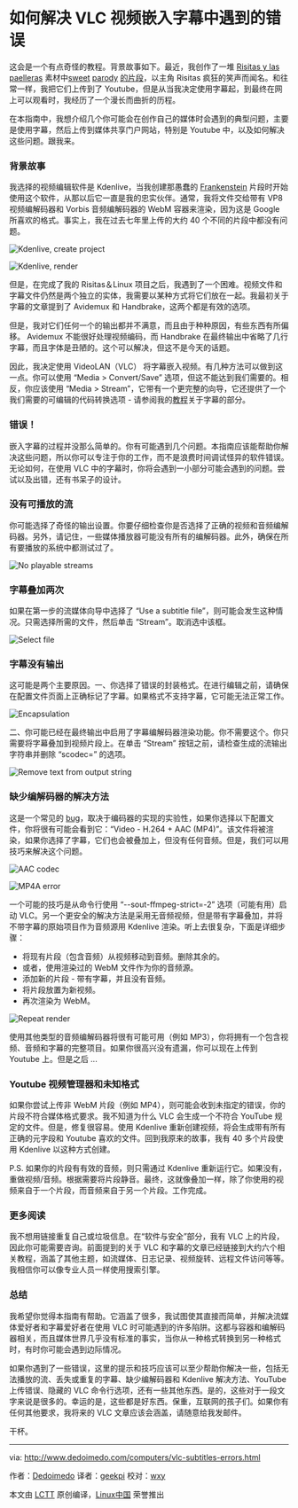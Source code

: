 如何解决 VLC 视频嵌入字幕中遇到的错误
===================

这会是一个有点奇怪的教程。背景故事如下。最近，我创作了一堆 [Risitas y las paelleras][4] 素材中[sweet][1] [parody][2] [的片段][3]，以主角 Risitas 疯狂的笑声而闻名。和往常一样，我把它们上传到了 Youtube，但是从当我决定使用字幕起，到最终在网上可以观看时，我经历了一个漫长而曲折的历程。

在本指南中，我想介绍几个你可能会在创作自己的媒体时会遇到的典型问题，主要是使用字幕，然后上传到媒体共享门户网站，特别是 Youtube 中，以及如何解决这些问题。跟我来。

### 背景故事

我选择的视频编辑软件是 Kdenlive，当我创建那愚蠢的 [Frankenstein][5] 片段时开始使用这个软件，从那以后它一直是我的忠实伙伴。通常，我将文件交给带有 VP8 视频编解码器和 Vorbis 音频编解码器的 WebM 容器来渲染，因为这是 Google 所喜欢的格式。事实上，我在过去七年里上传的大约 40 个不同的片段中都没有问题。

![Kdenlive, create project](http://www.dedoimedo.com/images/computers-years/2016-2/vlc-subs-errors-kdenlive-create-project.jpg)

![Kdenlive, render](http://www.dedoimedo.com/images/computers-years/2016-2/vlc-subs-errors-kdenlive-render.png)

但是，在完成了我的 Risitas＆Linux 项目之后，我遇到了一个困难。视频文件和字幕文件仍然是两个独立的实体，我需要以某种方式将它们放在一起。我最初关于字幕的文章提到了 Avidemux 和 Handbrake，这两个都是有效的选项。

但是，我对它们任何一个的输出都并不满意，而且由于种种原因，有些东西有所偏移。 Avidemux 不能很好处理视频编码，而 Handbrake 在最终输出中省略了几行字幕，而且字体是丑陋的。这个可以解决，但这不是今天的话题。

因此，我决定使用 VideoLAN（VLC） 将字幕嵌入视频。有几种方法可以做到这一点。你可以使用 “Media > Convert/Save” 选项，但这不能达到我们需要的。相反，你应该使用 “Media > Stream”，它带有一个更完整的向导，它还提供了一个我们需要的可编辑的代码转换选项 - 请参阅我的[教程][6]关于字幕的部分。

### 错误！

嵌入字幕的过程并没那么简单的。你有可能遇到几个问题。本指南应该能帮助你解决这些问题，所以你可以专注于你的工作，而不是浪费时间调试怪异的软件错误。无论如何，在使用 VLC 中的字幕时，你将会遇到一小部分可能会遇到的问题。尝试以及出错，还有书呆子的设计。

### 没有可播放的流

你可能选择了奇怪的输出设置。你要仔细检查你是否选择了正确的视频和音频编解码器。另外，请记住，一些媒体播放器可能没有所有的编解码器。此外，确保在所有要播放的系统中都测试过了。

![No playable streams](http://www.dedoimedo.com/images/computers-years/2016-2/vlc-subs-errors-no-playable-streams.png)

### 字幕叠加两次

如果在第一步的流媒体向导中选择了 “Use a subtitle file”，则可能会发生这种情况。只需选择所需的文件，然后单击 “Stream”。取消选中该框。

![Select file](http://www.dedoimedo.com/images/computers-years/2016-2/vlc-subs-select.png)

### 字幕没有输出

这可能是两个主要原因。一、你选择了错误的封装格式。在进行编辑之前，请确保在配置文件页面上正确标记了字幕。如果格式不支持字幕，它可能无法正常工作。

![Encapsulation](http://www.dedoimedo.com/images/computers-years/2016-2/vlc-subs-encap.png)

二、你可能已经在最终输出中启用了字幕编解码器渲染功能。你不需要这个。你只需要将字幕叠加到视频片段上。在单击 “Stream” 按钮之前，请检查生成的流输出字符串并删除 “scodec=<something>” 的选项。

![Remove text from output string](http://www.dedoimedo.com/images/computers-years/2016-2/vlc-subs-remove-text.png)

### 缺少编解码器的解决方法

这是一个常见的 [bug][7]，取决于编码器的实现的实验性，如果你选择以下配置文件，你将很有可能会看到它：“Video - H.264 + AAC (MP4)”。该文件将被渲染，如果你选择了字幕，它们也会被叠加上，但没有任何音频。但是，我们可以用技巧来解决这个问题。

![AAC codec](http://www.dedoimedo.com/images/computers-years/2016-2/vlc-subs-errors-aac-codec.png)

![MP4A error](http://www.dedoimedo.com/images/computers-years/2016-2/vlc-subs-errors-mp4a.png)

一个可能的技巧是从命令行使用 “--sout-ffmpeg-strict=-2” 选项（可能有用）启动 VLC。另一个更安全的解决方法是采用无音频视频，但是带有字幕叠加，并将不带字幕的原始项目作为音频源用 Kdenlive 渲染。听上去很复杂，下面是详细步骤：

*   将现有片段（包含音频）从视频移动到音频。删除其余的。
*   或者，使用渲染过的 WebM 文件作为你的音频源。
*   添加新的片段 - 带有字幕，并且没有音频。
*   将片段放置为新视频。
*   再次渲染为 WebM。

![Repeat render](http://www.dedoimedo.com/images/computers-years/2016-2/vlc-subs-errors-kdenlive-repeat-render.jpg)

使用其他类型的音频编解码器将很有可能可用（例如 MP3），你将拥有一个包含视频、音频和字幕的完整项目。如果你很高兴没有遗漏，你可以现在上传到 Youtube 上。但是之后 ...

### Youtube 视频管理器和未知格式

如果你尝试上传非 WebM 片段（例如 MP4），则可能会收到未指定的错误，你的片段不符合媒体格式要求。我不知道为什么 VLC 会生成一个不符合 YouTube 规定的文件。但是，修复很容易。使用 Kdenlive 重新创建视频，将会生成带有所有正确的元字段和 Youtube 喜欢的文件。回到我原来的故事，我有 40 多个片段使用 Kdenlive 以这种方式创建。

P.S. 如果你的片段有有效的音频，则只需通过 Kdenlive 重新运行它。如果没有，重做视频/音频。根据需要将片段静音。最终，这就像叠加一样，除了你使用的视频来自于一个片段，而音频来自于另一个片段。工作完成。

### 更多阅读

我不想用链接重复自己或垃圾信息。在“软件与安全”部分，我有 VLC 上的片段，因此你可能需要咨询。前面提到的关于 VLC 和字幕的文章已经链接到大约六个相关教程，涵盖了其他主题，如流媒体、日志记录、视频旋转、远程文件访问等等。我相信你可以像专业人员一样使用搜索引擎。

### 总结

我希望你觉得本指南有帮助。它涵盖了很多，我试图使其直接而简单，并解决流媒体爱好者和字幕爱好者在使用 VLC 时可能遇到的许多陷阱。这都与容器和编解码器相关，而且媒体世界几乎没有标准的事实，当你从一种格式转换到另一种格式时，有时你可能会遇到边际情况。

如果你遇到了一些错误，这里的提示和技巧应该可以至少帮助你解决一些，包括无法播放的流、丢失或重复的字幕、缺少编解码器和 Kdenlive 解决方法、YouTube 上传错误、隐藏的 VLC 命令行选项，还有一些其他东西。是的，这些对于一段文字来说是很多的。幸运的是，这些都是好东西。保重，互联网的孩子们。如果你有任何其他要求，我将来的 VLC 文章应该会涵盖，请随意给我发邮件。

干杯。

--------------------------------------------------------------------------------

via: http://www.dedoimedo.com/computers/vlc-subtitles-errors.html

作者：[Dedoimedo][a]
译者：[geekpi](https://github.com/geekpi)
校对：[wxy](https://github.com/wxy)

本文由 [LCTT](https://github.com/LCTT/TranslateProject) 原创编译，[Linux中国](https://linux.cn/) 荣誉推出

[a]:http://www.dedoimedo.com/faq.html
[1]:https://www.youtube.com/watch?v=MpDdGOKZ3dg
[2]:https://www.youtube.com/watch?v=KHG6fXEba0A
[3]:https://www.youtube.com/watch?v=TXw5lRi97YY
[4]:https://www.youtube.com/watch?v=cDphUib5iG4
[5]:http://www.dedoimedo.com/computers/frankenstein-media.html
[6]:http://www.dedoimedo.com/computers/vlc-subtitles.html
[7]:https://trac.videolan.org/vlc/ticket/6184
